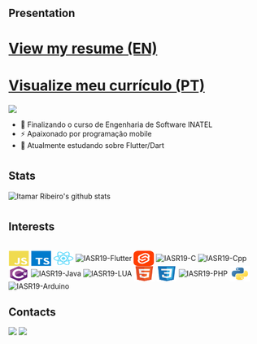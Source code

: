 ## Presentation

# <a href="https://1drv.ms/b/s!AjjVIAVv01kaolP1UpYLXZjTv9i1?e=ncOOGE">View my resume (EN)</a>
# <a href="https://1drv.ms/b/s!AjjVIAVv01kaolHevS4xxtuH3Te1?e=a7WpFw">Visualize meu currículo (PT) </a>

  <a href="https://git.io/typing-svg">
    <img align = "center" src="https://readme-typing-svg.herokuapp.com/?lines=Hello,+There!+👋;I+am+Itamar+Ribeiro....;Nice+to+meet+you!&center=true&size=30">
  </a>
</h1>

- 🤔 Finalizando o curso de Engenharia de Software INATEL
- ⚡ Apaixonado por programação mobile
- 💬 Atualmente estudando sobre Flutter/Dart

# 

## Stats

<div style="display: inline_block">

<img align="center" src="https://github-readme-stats-git-masterrstaa-rickstaa.vercel.app/api/top-langs/?username=iasr19&hide=html,css,jupyter%20notebook&layout=compact&theme=github_dark&langs_count=10" alt="Itamar Ribeiro's github stats"/>

#
  
  ## Interests
  <div style="display: inline_block"><br>
  <img align="center" alt="IASR19-Js" height="30" width="40" src="https://raw.githubusercontent.com/devicons/devicon/master/icons/javascript/javascript-plain.svg">
  <img align="center" alt="IASR19-Ts" height="30" width="40" src="https://raw.githubusercontent.com/devicons/devicon/master/icons/typescript/typescript-plain.svg">
  <img align="center" alt="IASR19-React" height="30" width="40" src="https://raw.githubusercontent.com/devicons/devicon/master/icons/react/react-original.svg">
  <img align="center" alt="IASR19-Flutter" height="30" width="40" src="https://cdn.jsdelivr.net/gh/devicons/devicon/icons/flutter/flutter-original.svg">
  <img align="center" alt="IASR19-Svelte" height="30" width="40" src="https://github.com/tandpfun/skill-icons/blob/main/icons/Svelte.svg">
  <img align="center" alt="IASR19-C" height="30" width="40" src="https://cdn.jsdelivr.net/gh/devicons/devicon/icons/c/c-original.svg">
  <img align="center" alt="IASR19-Cpp" height="30" width="40" src="https://cdn.jsdelivr.net/gh/devicons/devicon/icons/cplusplus/cplusplus-original.svg">
  <img align="center" alt="IASR19-Csharp" height="30" width="40" src="https://raw.githubusercontent.com/devicons/devicon/master/icons/csharp/csharp-original.svg">
  <img align="center" alt="IASR19-Java" height="30" width="40" src="https://cdn.jsdelivr.net/gh/devicons/devicon/icons/java/java-original.svg">
  <img align="center" alt="IASR19-LUA" height="30" width="40" src="https://cdn.jsdelivr.net/gh/devicons/devicon/icons/lua/lua-plain-wordmark.svg">
  <img align="center" alt="IASR19-HTML" height="30" width="40" src="https://raw.githubusercontent.com/devicons/devicon/master/icons/html5/html5-original.svg">
  <img align="center" alt="IASR19-CSS" height="30" width="40" src="https://raw.githubusercontent.com/devicons/devicon/master/icons/css3/css3-original.svg">
  <img align="center" alt="IASR19-PHP" height="30" width="40" src="https://cdn.jsdelivr.net/gh/devicons/devicon/icons/php/php-original.svg">
  <img align="center" alt="IASR19-Python" height="30" width="40" src="https://raw.githubusercontent.com/devicons/devicon/master/icons/python/python-original.svg">
  <img align="center" alt="IASR19-Arduino" height="30" width="40" src="https://cdn.jsdelivr.net/gh/devicons/devicon/icons/arduino/arduino-original.svg">
</div>
  
  ## Contacts
  
  <div> 
  <a href="https://instagram.com/itamar_asr" target="_blank"><img src="https://img.shields.io/badge/-Instagram-%23E4405F?style=for-the-badge&logo=instagram&logoColor=white" target="_blank"></a>
  <a href="https://www.linkedin.com/in/itamarasr/" target="_blank"><img src="https://img.shields.io/badge/-LinkedIn-%230077B5?style=for-the-badge&logo=linkedin&logoColor=white" target="_blank"></a> 

 
</div>
